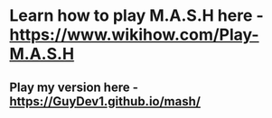 # Learn how to play M.A.S.H here - https://www.wikihow.com/Play-M.A.S.H
## Play my version here - https://GuyDev1.github.io/mash/
